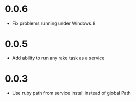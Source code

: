 
# 0.0.6
 * Fix problems running under Windows 8

# 0.0.5
 * Add ability to run any rake task as a service
 
# 0.0.3 
 * Use ruby path from service install instead of global Path
